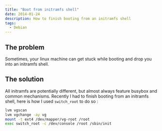 ```yaml
---
title: "Boot from initramfs shell"
date: 2014-01-24
description: How to finish booting from an initramfs shell
tags:
  - Debian
---
```


## The problem

Sometimes, your linux machine can get stuck while booting and drop you into an initramfs shell.

## The solution

All initramfs are potentially different, but almost always feature busybox and common mechanisms. Recently I had to finish booting from an initramfs shell, here is how I used `switch_root` to do so :

```sh
lvm vgscan
lvm vgchange -ay vg
mount -t ext4 /dev/mapper/vg-root /root
exec switch_root -c /dev/console /root /sbin/init
```
